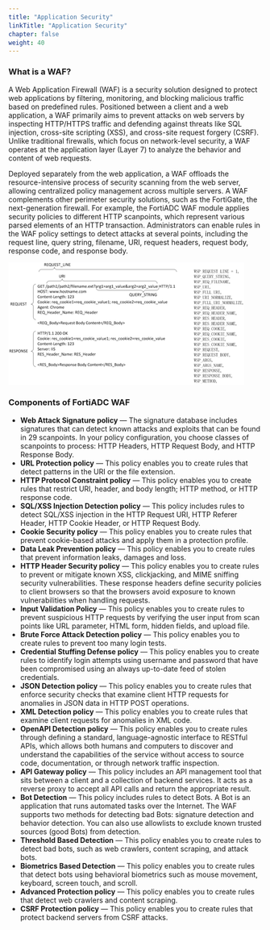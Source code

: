 ```yaml
---
title: "Application Security"
linkTitle: "Application Security"
chapter: false
weight: 40
---
```


### What is a WAF?

A Web Application Firewall (WAF) is a security solution designed to protect web applications by filtering, monitoring, and blocking malicious traffic based on predefined rules. Positioned between a client and a web application, a WAF primarily aims to prevent attacks on web servers by inspecting HTTP/HTTPS traffic and defending against threats like SQL injection, cross-site scripting (XSS), and cross-site request forgery (CSRF). Unlike traditional firewalls, which focus on network-level security, a WAF operates at the application layer (Layer 7) to analyze the behavior and content of web requests.

Deployed separately from the web application, a WAF offloads the resource-intensive process of security scanning from the web server, allowing centralized policy management across multiple servers. A WAF complements other perimeter security solutions, such as the FortiGate, the next-generation firewall. For example, the FortiADC WAF module applies security policies to different HTTP scanpoints, which represent various parsed elements of an HTTP transaction. Administrators can enable rules in the WAF policy settings to detect attacks at several points, including the request line, query string, filename, URI, request headers, request body, response code, and response body.

![URI-Request](URI-Request.png)

### Components of FortiADC WAF 

- **Web Attack Signature policy** — The signature database includes signatures that can detect known attacks and exploits that can be found in 29 scanpoints. In your policy configuration, you choose classes of scanpoints to process: HTTP Headers, HTTP Request Body, and HTTP Response Body.
- **URL Protection policy** — This policy enables you to create rules that detect patterns in the URI or the file extension.
- **HTTP Protocol Constraint policy** — This policy enables you to create rules that restrict URI, header, and body length; HTTP method, or HTTP response code.
- **SQL/XSS Injection Detection policy** — This policy includes rules to detect SQL/XSS injection in the HTTP Request URI, HTTP Referer Header, HTTP Cookie Header, or HTTP Request Body.
- **Cookie Security policy** — This policy enables you to create rules that prevent cookie-based attacks and apply them in a protection profile.
- **Data Leak Prevention policy** — This policy enables you to create rules that prevent information leaks, damages and loss.
- **HTTP Header Security policy** — This policy enables you to create rules to prevent or mitigate known XSS, clickjacking, and MIME sniffing security vulnerabilities. These response headers define security policies to client browsers so that the browsers avoid exposure to known vulnerabilities when handling requests.
- **Input Validation Policy** — This policy enables you to create rules to prevent suspicious HTTP requests by verifying the user input from scan points like URL parameter, HTML form, hidden fields, and upload file.
- **Brute Force Attack Detection policy** — This policy enables you to create rules to prevent too many login tests.
- **Credential Stuffing Defense policy** — This policy enables you to create rules to identify login attempts using username and password that have been compromised using an always up-to-date feed of stolen credentials.
- **JSON Detection policy** — This policy enables you to create rules that enforce security checks that examine client HTTP requests for anomalies in JSON data in HTTP POST operations.
- **XML Detection policy** — This policy enables you to create rules that examine client requests for anomalies in XML code.
- **OpenAPI Detection policy** — This policy enables you to create rules through defining a standard, language-agnostic interface to RESTful APIs, which allows both humans and computers to discover and understand the capabilities of the service without access to source code, documentation, or through network traffic inspection.
- **API Gateway policy** — This policy includes an API management tool that sits between a client and a collection of backend services. It acts as a reverse proxy to accept all API calls and return the appropriate result.
- **Bot Detection** — This policy includes rules to detect Bots. A Bot is an application that runs automated tasks over the Internet. The WAF supports two methods for detecting bad Bots: signature detection and behavior detection. You can also use allowlists to exclude known trusted sources (good Bots) from detection.
- **Threshold Based Detection** — This policy enables you to create rules to detect bad bots, such as web crawlers, content scraping, and attack bots.
- **Biometrics Based Detection** — This policy enables you to create rules that detect bots using behavioral biometrics such as mouse movement, keyboard, screen touch, and scroll.
- **Advanced Protection policy** — This policy enables you to create rules that detect web crawlers and content scraping.
- **CSRF Protection policy** — This policy enables you to create rules that protect backend servers from CSRF attacks.